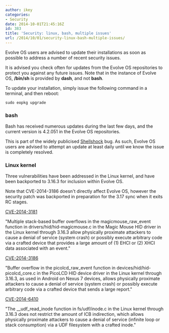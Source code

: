 ```yaml
---
author: ikey
categories:
- Security
date: 2014-10-01T21:45:16Z
id: 383
title: 'Security: linux, bash, multiple issues'
url: /2014/10/01/security-linux-bash-multiple-issues/
---
```


Evolve OS users are advised to update their installations as soon as possible to address a number of recent security issues.
  
It is advised you check often for updates from the Evolve OS repositories to protect you against any future issues. Note that in the instance of Evolve OS, 
**/bin/sh** is provided by **dash**, and not **bash**.

To update your installation, simply issue the following command in a terminal, and then reboot:

```
sudo eopkg upgrade
```

### bash

Bash has received numerous updates during the last few days, and the current version is 4.2.051 in the Evolve OS repositories.
  
This is part of the widely publicised [Shellshock](http://en.wikipedia.org/wiki/Shellshock_(software_bug)) bug. As such, Evolve OS users are advised to attempt an update 
at least daily until we know the issue is completely resolved.

### Linux kernel

Three vulnerabilities have been addressed in the Linux kernel, and have been backported to 3.16.3 for inclusion within Evolve OS.
  
Note that CVE-2014-3186 doesn't directly affect Evolve OS, however the security patch was backported in preparation for the 3.17 sync when it exits RC stages.

[CVE-2014-3181](http://web.nvd.nist.gov/view/vuln/detail?vulnId=CVE-2014-3181)

"Multiple stack-based buffer overflows in the magicmouse\_raw\_event function in drivers/hid/hid-magicmouse.c in the Magic Mouse HID driver in the Linux kernel 
through 3.16.3 allow physically proximate attackers to cause a denial of service (system crash) or possibly execute arbitrary code via a crafted device that provides a 
large amount of (1) EHCI or (2) XHCI data associated with an event."

[CVE-2014-3186](http://web.nvd.nist.gov/view/vuln/detail?vulnId=CVE-2014-3186)

"Buffer overflow in the picolcd\_raw\_event function in devices/hid/hid-picolcd_core.c in the PicoLCD HID device driver in the Linux kernel through 3.16.3, as used in 
Android on Nexus 7 devices, allows physically proximate attackers to cause a denial of service (system crash) or possibly execute arbitrary code via a crafted device 
that sends a large report."

[CVE-2014-6410](http://web.nvd.nist.gov/view/vuln/detail?vulnId=CVE-2014-6410)

"The _\_udf\_read_inode function in fs/udf/inode.c in the Linux kernel through 3.16.3 does not restrict the amount of ICB indirection, which allows physically proximate 
attackers to cause a denial of service (infinite loop or stack consumption) via a UDF filesystem with a crafted inode."